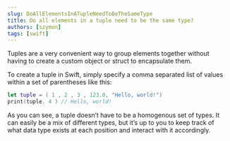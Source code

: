 ```yaml
---
slug: DoAllElementsInATupleNeedToBeTheSameType
title: Do all elements in a tuple need to be the same type?
authors: [szymon]
tags: [swift]
---
```



Tuples are a very convenient way to group elements together without having to create a custom object or struct to encapsulate them.

To create a tuple in Swift, simply specify a comma separated list of values within a set of parentheses like this:

```swift
let tuple = ( 1 , 2 , 3 , 123.0, "Hello, world!")
print(tuple. 4 ) // Hello, world!
```

As you can see, a tuple doesn’t have to be a homogenous set of types. It can easily be a mix of different types, but it’s up to you to keep track of what data type exists at each position and interact with it accordingly.

